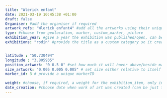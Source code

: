 ```yaml
---
title: "Wlerick enfant"
date: 2021-03-19 10:45:38 +01:00
draft: false
Organiser: #add the organiser if required
artwork_refs: "Wlerick_enfant4" #add all the artworks using their unique ID Name
type: #choose from geolocation, marker, custom_marker, picture
exhibition_year: #give a year the exhibition was published/open, can be different of creation date of this item
exhibitions: "rodin" #provide the title as a custom category so it creates a page for the exhibition


latitude : "50.730494"
longitude : "3.805935"
position_artwork: "0 0.5 0" #set how much it will hover above/beside marker/geolocation. Use "0 0 0" for 3 axes
size_artwork: "0.005 0.005 0.005" # set size either relative to itself of to markers
marker_id: 3 # provide a unique markerID

weight: #choose, if required, a weight for the exhibition_item, only integers
date_creation: #choose date when work of art was created (can be just the year if needed)
---
```

